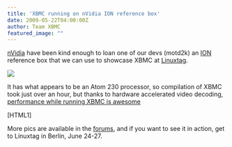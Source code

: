 ```yaml
---
title: 'XBMC running on nVidia ION reference box'
date: 2009-05-22T04:00:00Z
author: Team XBMC
featured_image: ""
---
```

[nVidia](http://nvidia.com "nVidia") have been kind enough to loan one of our devs (motd2k) an [ION](https://www.nvidia.com/object/sff_ion.html "ION") reference box that we can use to showcase XBMC at [Linuxtag](/xbmc-will-have-a-booth-at-linuxtag-2009-in-berlin "Linuxtag 2009").

 [![](/sites/default/files/uploads/nvidia_ion.jpg)](/sites/default/files/uploads/nvidia_ion.jpg)

 It has what appears to be an Atom 230 processor, so compilation of XBMC took just over an hour, but thanks to hardware accelerated video decoding, [performance while running XBMC is awesome](https://www.youtube.com/watch?v=rv1Q_DWieAQ)

 [HTML1]

 More pics are available in the [forums](https://forum.kodi.tv/showthread.php?tid=51519), and if you want to see it in action, get to Linuxtag in Berlin, June 24-27.

 